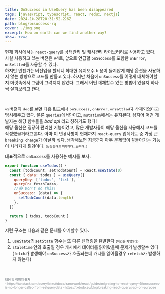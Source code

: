 ```yaml
---
title: OnSuccess in UseQuery has been disappeared
tags: [javascript, typescript, react, redux, nextjs]
date: 2024-10-28T20:31:52.226Z
path: blog/onsuccess-rq
cover: ./img.png
excerpt: How on earth can we find another way?
show: true
---
```

 
현재 회사에서는 `react-query`를 상태관리 및 캐시관리 라이브러리로 사용하고 있다. 사실 사용하고 있는 버전은 v4로, 앞으로 언급할 `onSuccess`를 포함한 `onError`, `onSettled`를 사용할 수 있다.  
하지만 언젠가는 버전업을 할테니 최대한 유지보수 비용이 들지않게 해당 옵션을 사용하지 않는 방향으로 코드를 만들고 있다. 하지만 처음에 `onSuccess`를 어떻게 대체해야할지 머릿속에서 그림이 그려지지 않았다. 그래서 어떤 대체할수 있는 방법이 있을지 하나씩 살펴보려고 한다. 

<br/>

`v5`버전의 `doc`를 보면 다음 <a target="_blank" rel="noopener noreferrer" href='https://tanstack.com/query/v5/docs/framework/react/guides/migrating-to-v5#callbacks-on-usequery-and-queryobserver-have-been-removed'>링크</a>에서 `onSuccess`, `onError`, `onSettled`가 삭제되었다고 명시해주고 있다. 물론 `queries`에서만이고, `mutation`에서는 유지된다. 심지어 어떤 개발자는 해당 함수들을 _bad api_ 라고 칭하기도 했다!    
해당 옵션은 굉장히 편리한 기능이었고, 많은 개발자들이 해당 옵션을 사용해서 코드를 작성했을거라고 본다. 아마 이 변경사항이 현재까지 `react-query` 업데이트 중 가장 큰 `breaking change`가 아닐까 싶다. 생각해보면 지금까지 아무 문제없이 잘돌아가는 기능이 사라지게 된것이다. <span style='font-size: 10px'>(상상만해도 막막하다...끔찍해..)</span>  
  
대표적으로 `onSuccess`를 사용하는 예시를 보자.

```jsx
export function useTodos() {
  const [todoCount, setTodoCount] = React.useState(0)
  const { data: todos } = useQuery({
    queryKey: ['todos', 'list'],
    queryFn: fetchTodos,
    //😭 Don't do this!
    onSuccess: (data) => {
      setTodoCount(data.length)
    },
  })

  return { todos, todoCount }
}
```

저런 구조는 다음과 같은 문제를 야기할수 있다.
1. `useState`의 `setState` 함수는 또 다른 렌더링을 유발한다 <span style='font-size: 10px'>(이것은 자명하다)</span>
2. `staletime` 안의 호출일 경우 캐시에서 데이터를 읽어왔을때 문제가 발생할수 있다 (`fetch`가 발생해야 `onSuccess`가 호출되는데 캐시를 읽어올경우 `refetch`가 발생하지 않는다)

<br/>
<br/>
<div style="font-size:10px;color:#8b9196;word-break: break-all"><b>내용 및 이미지 출처</b><br/>
- https://tanstack.com/query/latest/docs/framework/react/guides/migrating-to-react-query-4#onsuccess-is-no-longer-called-from-setquerydata
- https://tkdodo.eu/blog/breaking-react-querys-api-on-purpose
</div>